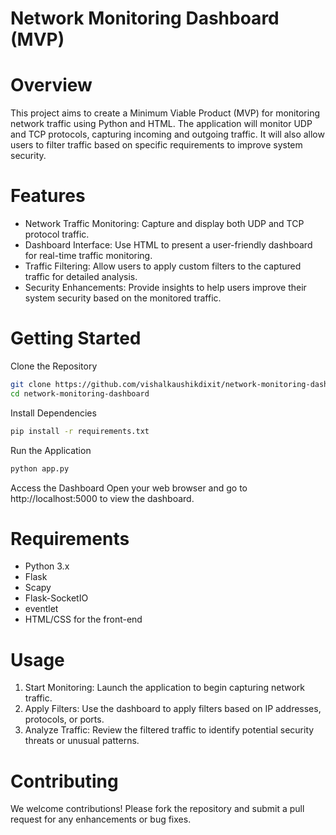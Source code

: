 # Network Monitoring Dashboard (MVP)

# Overview
This project aims to create a Minimum Viable Product (MVP) for monitoring network traffic using Python and HTML. The application will monitor UDP and TCP protocols, capturing incoming and outgoing traffic. It will also allow users to filter traffic based on specific requirements to improve system security.

# Features
- Network Traffic Monitoring: Capture and display both UDP and TCP protocol traffic.
- Dashboard Interface: Use HTML to present a user-friendly dashboard for real-time traffic monitoring.
- Traffic Filtering: Allow users to apply custom filters to the captured traffic for detailed analysis.
- Security Enhancements: Provide insights to help users improve their system security based on the monitored traffic.

# Getting Started

Clone the Repository

```sh
git clone https://github.com/vishalkaushikdixit/network-monitoring-dashboard.git
cd network-monitoring-dashboard
```
Install Dependencies

```sh 
pip install -r requirements.txt
```

Run the Application

```sh
python app.py
```
Access the Dashboard
Open your web browser and go to http://localhost:5000 to view the dashboard.

# Requirements
- Python 3.x
- Flask
- Scapy
- Flask-SocketIO
- eventlet
- HTML/CSS for the front-end
# Usage
1. Start Monitoring: Launch the application to begin capturing network traffic.
2. Apply Filters: Use the dashboard to apply filters based on IP addresses, protocols, or ports.
3. Analyze Traffic: Review the filtered traffic to identify potential security threats or unusual patterns.

# Contributing

We welcome contributions! Please fork the repository and submit a pull request for any enhancements or bug fixes.
